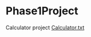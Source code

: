 # Phase1Project
Calculator project
[Calculator.txt](https://github.com/Dhanendramishra/Phase1Project/files/8208717/Calculator.txt)
